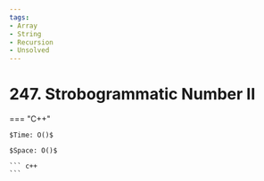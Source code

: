 ```yaml
---
tags:
- Array
- String
- Recursion
- Unsolved
---
```



# 247. Strobogrammatic Number II

=== "C++"

    $Time: O()$

    $Space: O()$

    ``` c++
    ```